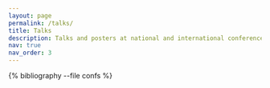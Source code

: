 ```yaml
---
layout: page
permalink: /talks/
title: Talks
description: Talks and posters at national and international conferences.
nav: true
nav_order: 3
---
```


<!-- Liste des talks 
{% include bib_search.liquid %}-->

<div class="publications">
  <!-- Affichage des talks avec le fichier confs.bib -->
  {% bibliography --file confs %}
</div>

